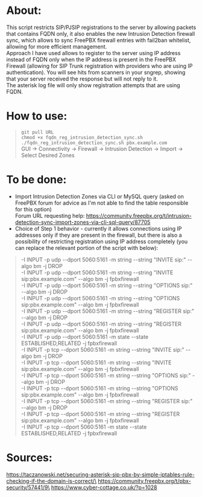 # About:
This script restricts SIP/PJSIP registrations to the server by allowing packets that contains FQDN only, it also enables the new Intrusion Detection firewall sync, which allows to sync FreePBX firewall entries with fail2ban whitelist, allowing for more efficient management.\
Approach I have used allows to register to the server using IP address instead of FQDN only when the IP address is present in the FreePBX Firewall (allowing for SIP Trunk registration with providers who are using IP authentication).
You will see hits from scanners in your sngrep, showing that your server received the response but will not reply to it.\
The asterisk log file will only show registration attempts that are using FQDN.

# How to use:
> `git pull URL`\
`chmod +x fqdn_reg_intrusion_detection_sync.sh`\
`./fqdn_reg_intrusion_detection_sync.sh pbx.example.com`\
GUI -> Connectivity -> Firewall -> Intrusion Detection -> Import -> Select Desired Zones

# To be done:
- Import Intrusion Detection Zones via CLI or MySQL query (asked on FreePBX forum for advice as I'm not able to find the table responsible for this option)\
Forum URL requesting help: https://community.freepbx.org/t/intrusion-detection-sync-import-zones-via-cli-sql-query/87705
- Choice of Step 1 behavior - currently it allows connections using IP addresses only if they are present in the firewall, but there is also a possibility of restricting registration using IP address completely (you can replace the relevant portion of the script with below):
> -I INPUT -p udp --dport 5060:5161 -m string --string "INVITE sip:" --algo bm -j DROP\
-I INPUT -p udp --dport 5060:5161 -m string --string "INVITE sip:pbx.example.com" --algo bm -j fpbxfirewall\
-I INPUT -p udp --dport 5060:5161 -m string --string "OPTIONS sip:" --algo bm -j DROP\
-I INPUT -p udp --dport 5060:5161 -m string --string "OPTIONS sip:pbx.example.com" --algo bm -j fpbxfirewall\
-I INPUT -p udp --dport 5060:5161 -m string --string "REGISTER sip:" --algo bm -j DROP\
-I INPUT -p udp --dport 5060:5161 -m string --string "REGISTER sip:pbx.example.com" --algo bm -j fpbxfirewall\
-I INPUT -p udp --dport 5060:5161 -m state --state ESTABLISHED,RELATED -j fpbxfirewall\
-I INPUT -p tcp --dport 5060:5161 -m string --string "INVITE sip:" --algo bm -j DROP\
-I INPUT -p tcp --dport 5060:5161 -m string --string "INVITE sip:pbx.example.com" --algo bm -j fpbxfirewall\
-I INPUT -p tcp --dport 5060:5161 -m string --string "OPTIONS sip:" --algo bm -j DROP\
-I INPUT -p tcp --dport 5060:5161 -m string --string "OPTIONS sip:pbx.example.com" --algo bm -j fpbxfirewall\
-I INPUT -p tcp --dport 5060:5161 -m string --string "REGISTER sip:" --algo bm -j DROP\
-I INPUT -p tcp --dport 5060:5161 -m string --string "REGISTER sip:pbx.example.com" --algo bm -j fpbxfirewall\
-I INPUT -p tcp --dport 5060:5161 -m state --state ESTABLISHED,RELATED -j fpbxfirewall

# Sources:
https://taczanowski.net/securing-asterisk-sip-pbx-by-simple-iptables-rule-checking-if-the-domain-is-correct/\
https://community.freepbx.org/t/pbx-security/57441/9\
https://www.cyber-cottage.co.uk/?p=1028